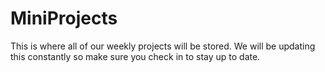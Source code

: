# MiniProjects
This is where all of our weekly projects will be stored. We will be updating this constantly so make sure you check in to stay up to date.
